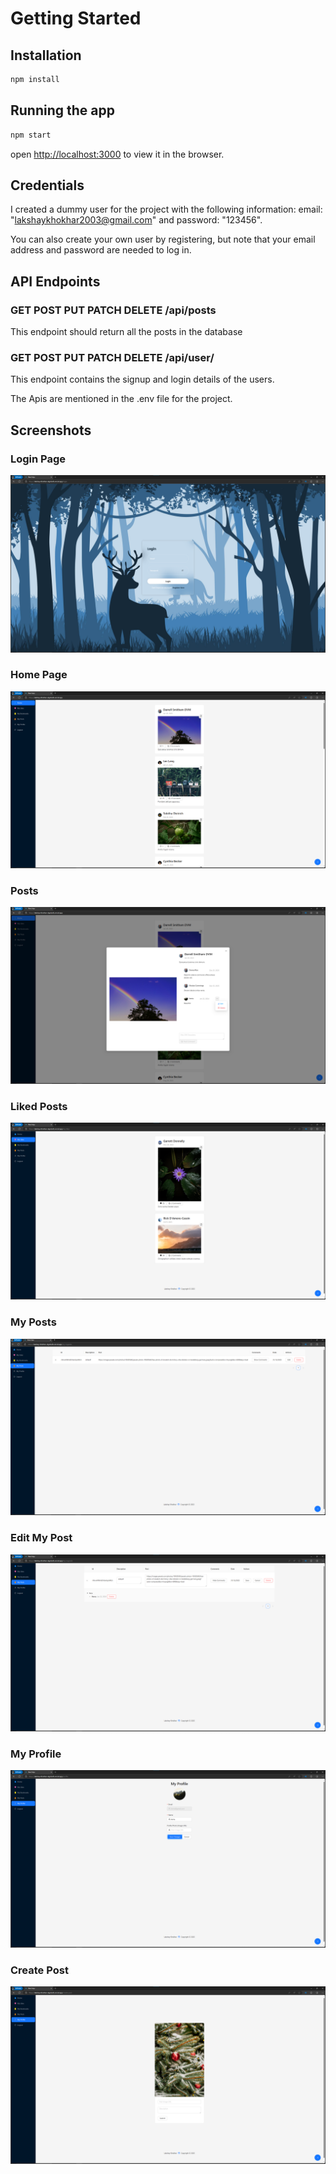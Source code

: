 # Getting Started

## Installation

```bash
npm install
```

## Running the app

```bash
npm start
```

open [http://localhost:3000](http://localhost:3000) to view it in the browser.

## Credentials

I created a dummy user for the project with the following information: email: "lakshaykhokhar2003@gmail.com" and
password: "123456".

You can also create your own user by registering, but note that your email address and
password are needed to log in.

## API Endpoints

### GET POST PUT PATCH DELETE /api/posts

This endpoint should return all the posts in the database

### GET POST PUT PATCH DELETE /api/user/

This endpoint contains the signup and login details of the users.

The Apis are mentioned in the .env file for the project.

## Screenshots

### Login Page
![Login Page](public/screenshots/LoginPage.png)

### Home Page
![Home Page](public/screenshots/HomePage.png)

### Posts
![Posts](public/screenshots/PostModal.png)

### Liked Posts
![Liked Posts](public/screenshots/LikedPosts.png)

### My Posts
![My Posts](public/screenshots/MyPosts.png)

### Edit My Post
![Edit My Post](public/screenshots/EditMyPost.png)

### My Profile
![My Profile](public/screenshots/MyProfile.png)

### Create Post
![Create Post](public/screenshots/CreatePosts.png)